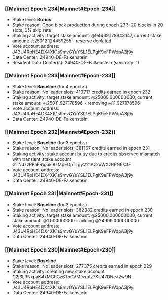 ### [[Mainnet Epoch 234|Mainnet#Epoch-234]]
* Stake level: **Bonus**
* Stake reason: Good block production during epoch 233: 20 blocks in 20 slots, 0% skip rate
* Staking activity: target stake amount: ◎94439.178943147, current stake amount: ◎25012.124459255 - reserve depleted
* Vote account address: J43U4RpHE4DX4XK1s9mvGYuYSL1ELPgK9eFPWdpA3j9y
* Data Center: 24940-DE-Falkenstein
* Resident Data Center(s): 24940-DE-Falkenstein (seniority: 1)
### [[Mainnet Epoch 233|Mainnet#Epoch-233]]
* Stake level: **Baseline** (for 4 epochs)
* Stake reason: No leader slots; 410717 credits earned in epoch 232
* Staking activity: target stake amount: ◎25000.000000000, current stake amount: ◎25011.927178596 - removing ◎11.927178596
* Vote account address: J43U4RpHE4DX4XK1s9mvGYuYSL1ELPgK9eFPWdpA3j9y
* Data Center: 24940-DE-Falkenstein
### [[Mainnet Epoch 232|Mainnet#Epoch-232]]
* Stake level: **Baseline** (for 3 epochs)
* Stake reason: No leader slots; 381167 credits earned in epoch 231
* Staking activity: stake account busy due to credits observed mismatch with transient stake account GTNJzzPEaFRig5ki8zMpEGpTLgy221Az2uWXzRPN6k3F
* Vote account address: J43U4RpHE4DX4XK1s9mvGYuYSL1ELPgK9eFPWdpA3j9y
* Data Center: 24940-DE-Falkenstein
### [[Mainnet Epoch 231|Mainnet#Epoch-231]]
* Stake level: **Baseline** (for 2 epochs)
* Stake reason: No leader slots; 382382 credits earned in epoch 230
* Staking activity: target stake amount: ◎25000.000000000, current stake amount: ◎1.000000000 - adding ◎24999.000000000
* Vote account address: J43U4RpHE4DX4XK1s9mvGYuYSL1ELPgK9eFPWdpA3j9y
* Data Center: 24940-DE-Falkenstein
### [[Mainnet Epoch 230|Mainnet#Epoch-230]]
* Stake level: **Baseline**
* Stake reason: No leader slots; 277375 credits earned in epoch 229
* Staking activity: creating new stake account C2j6L9NxpaK4xMGhCz6TpGVMfvrutz7KU47DNeJ2w9N
* Vote account address: J43U4RpHE4DX4XK1s9mvGYuYSL1ELPgK9eFPWdpA3j9y
* Data Center: 24940-DE-Falkenstein